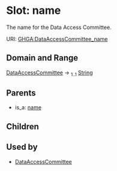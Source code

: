 
# Slot: name


The name for the Data Access Committee.

URI: [GHGA:DataAccessCommittee_name](https://w3id.org/GHGA/DataAccessCommittee_name)


## Domain and Range

[DataAccessCommittee](DataAccessCommittee.md) &#8594;  <sub>1..1</sub> [String](types/String.md)

## Parents

 *  is_a: [name](name.md)

## Children


## Used by

 * [DataAccessCommittee](DataAccessCommittee.md)
